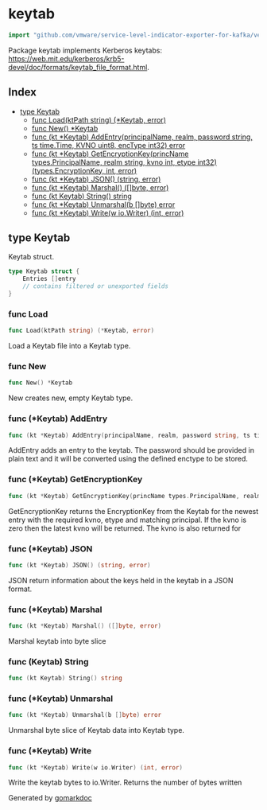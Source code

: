<!-- Code generated by gomarkdoc. DO NOT EDIT -->

# keytab

```go
import "github.com/vmware/service-level-indicator-exporter-for-kafka/vendor/github.com/jcmturner/gokrb5/v8/keytab"
```

Package keytab implements Kerberos keytabs: https://web.mit.edu/kerberos/krb5-devel/doc/formats/keytab_file_format.html.

## Index

- [type Keytab](<#type-keytab>)
  - [func Load(ktPath string) (*Keytab, error)](<#func-load>)
  - [func New() *Keytab](<#func-new>)
  - [func (kt *Keytab) AddEntry(principalName, realm, password string, ts time.Time, KVNO uint8, encType int32) error](<#func-keytab-addentry>)
  - [func (kt *Keytab) GetEncryptionKey(princName types.PrincipalName, realm string, kvno int, etype int32) (types.EncryptionKey, int, error)](<#func-keytab-getencryptionkey>)
  - [func (kt *Keytab) JSON() (string, error)](<#func-keytab-json>)
  - [func (kt *Keytab) Marshal() ([]byte, error)](<#func-keytab-marshal>)
  - [func (kt Keytab) String() string](<#func-keytab-string>)
  - [func (kt *Keytab) Unmarshal(b []byte) error](<#func-keytab-unmarshal>)
  - [func (kt *Keytab) Write(w io.Writer) (int, error)](<#func-keytab-write>)


## type Keytab

Keytab struct.

```go
type Keytab struct {
    Entries []entry
    // contains filtered or unexported fields
}
```

### func Load

```go
func Load(ktPath string) (*Keytab, error)
```

Load a Keytab file into a Keytab type.

### func New

```go
func New() *Keytab
```

New creates new, empty Keytab type.

### func \(\*Keytab\) AddEntry

```go
func (kt *Keytab) AddEntry(principalName, realm, password string, ts time.Time, KVNO uint8, encType int32) error
```

AddEntry adds an entry to the keytab. The password should be provided in plain text and it will be converted using the defined enctype to be stored.

### func \(\*Keytab\) GetEncryptionKey

```go
func (kt *Keytab) GetEncryptionKey(princName types.PrincipalName, realm string, kvno int, etype int32) (types.EncryptionKey, int, error)
```

GetEncryptionKey returns the EncryptionKey from the Keytab for the newest entry with the required kvno, etype and matching principal. If the kvno is zero then the latest kvno will be returned. The kvno is also returned for

### func \(\*Keytab\) JSON

```go
func (kt *Keytab) JSON() (string, error)
```

JSON return information about the keys held in the keytab in a JSON format.

### func \(\*Keytab\) Marshal

```go
func (kt *Keytab) Marshal() ([]byte, error)
```

Marshal keytab into byte slice

### func \(Keytab\) String

```go
func (kt Keytab) String() string
```

### func \(\*Keytab\) Unmarshal

```go
func (kt *Keytab) Unmarshal(b []byte) error
```

Unmarshal byte slice of Keytab data into Keytab type.

### func \(\*Keytab\) Write

```go
func (kt *Keytab) Write(w io.Writer) (int, error)
```

Write the keytab bytes to io.Writer. Returns the number of bytes written



Generated by [gomarkdoc](<https://github.com/princjef/gomarkdoc>)

